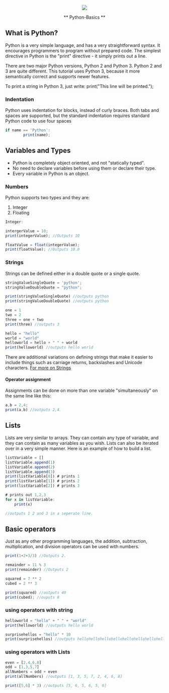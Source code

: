 <p align="center">
  <a href="http://gulpjs.com">
    <img  src="https://encrypted-tbn0.gstatic.com/images?q=tbn:ANd9GcS5Tm_-tuYOXvaJUBLGyl00bo3zvrQmmZon1CHTwgvTc2Bb9c7E">
  </a>
  <p align="center">** Python-Basics **</p>
</p>

## What is Python?
Python is a very simple language, and has a very straightforward syntax. It encourages programmers to program without prepared code. The simplest directive in Python is the "print" directive - it simply prints out a line.

There are two major Python versions, Python 2 and Python 3. Python 2 and 3 are quite different. This tutorial uses Python 3, because it more semantically correct and supports newer features.

To print a string in Python 3, just write:
print("This line will be printed.");

### Indentation
Python uses indentation for blocks, instead of curly braces. Both tabs and spaces are supported, but the standard indentation requires standard Python code to use four spaces
```js
if name == 'Python':
        print(name);
```


## Variables and Types
<ul>
    <li>Python is completely object oriented, and not "statically typed".</li>
    <li>No need to declare variables before using them or declare their type.</li>
    <li>Every variable in Python is an object.</li>
</ul>

### Numbers
Python supports two types and they are:
<ol>
<li> Integer </li>
<li> Floating </li>
</ol>

```js
Integer:

intergerValue = 10;
print(integerValue); //Outputs 10

floatValue = float(integerValue);
print(floatValue); //Outputs 10.0
```

### Strings
Strings can be defined either in a double quote or a single quote.

```js
stringValueSingleQuote = 'python';
stringValueDoubleQuote = "python";

print(stringValueSingleQuote) //outputs python
print(stringValueDoubleQuote) //outputs python
```

```js
one = 1
two = 2
three = one + two
print(three) //outputs 3

hello = "hello"
world = "world"
helloworld = hello + " " + world
print(helloworld) //outputs hello world
```

There are additional variations on defining strings that make it easier to include things such as carriage returns, backslashes and Unicode characters.
<a href = 'https://docs.python.org/3/tutorial/introduction.html#strings'>For more on Strings</a>


#### Operator assignment
Assignments can be done on more than one variable "simultaneously" on the same line like this:

```js
a,b = 2,4;
print(a,b) //outputs 2,4.
```


## Lists
Lists are very similar to arrays. They can contain any type of variable, and they can contain as many variables as you wish. Lists can also be iterated over in a very simple manner. Here is an example of how to build a list.

```js
listVariable = []
listVariable.append(1)
listVariable.append(2)
listVariable.append(3)
print(listVariable[0]) # prints 1
print(listVariable[1]) # prints 2
print(listVariable[2]) # prints 3

# prints out 1,2,3
for x in listVariable:
    print(x)

//outputs 1 2 and 3 in a seperate line.
```

## Basic operators
Just as any other programming languages, the addition, subtraction, multiplication, and division operators can be used with numbers.

```js
print(1+2+3/3) //Outputs 2.

remainder = 11 % 3
print(remainder) //Outputs 2

squared = 7 ** 2
cubed = 2 ** 3

print(squared) //outputs 49
print(cubed); //ouputs 8
```

### using operators with string
```js
helloworld = "hello" + " " + "world"
print(helloworld) //outputs hello world

surprisehellos = "hello" * 10
print(surprisehellos) //outputs hellohellohellohellohellohellohellohellohellohello
```

### using operators with Lists
```js
even = [2,4,6,8]
odd = [1,3,5,7]
allNumbers = odd + even
print(allNumbers) //outputs [1, 3, 5, 7, 2, 4, 6, 8]

print([5,6] * 3) //outputs [5, 6, 5, 6, 5, 6]
```
